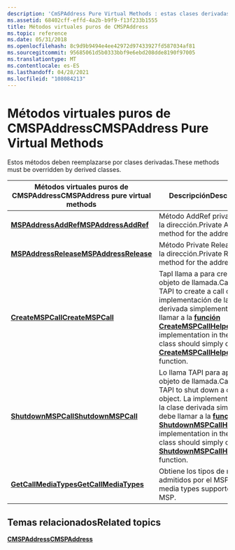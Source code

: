 ```yaml
---
description: 'CmSPAddress Pure Virtual Methods : estas clases derivadas deben reemplazar estos métodos.'
ms.assetid: 68402cff-effd-4a2b-b9f9-f13f233b1555
title: Métodos virtuales puros de CMSPAddress
ms.topic: reference
ms.date: 05/31/2018
ms.openlocfilehash: 8c9d9b9494e4ee42972d97433927fd587034af81
ms.sourcegitcommit: 95685061d5b0333bbf9e6ebd208dde8190f97005
ms.translationtype: MT
ms.contentlocale: es-ES
ms.lasthandoff: 04/28/2021
ms.locfileid: "108084213"
---
```

# <a name="cmspaddress-pure-virtual-methods"></a><span data-ttu-id="c870e-103">Métodos virtuales puros de CMSPAddress</span><span class="sxs-lookup"><span data-stu-id="c870e-103">CMSPAddress Pure Virtual Methods</span></span>

<span data-ttu-id="c870e-104">Estos métodos deben reemplazarse por clases derivadas.</span><span class="sxs-lookup"><span data-stu-id="c870e-104">These methods must be overridden by derived classes.</span></span>



| <span data-ttu-id="c870e-105">Métodos virtuales puros de CMSPAddress</span><span class="sxs-lookup"><span data-stu-id="c870e-105">CMSPAddress pure virtual methods</span></span>                           | <span data-ttu-id="c870e-106">Descripción</span><span class="sxs-lookup"><span data-stu-id="c870e-106">Description</span></span>                                                                                                                                                                            |
|------------------------------------------------------------|----------------------------------------------------------------------------------------------------------------------------------------------------------------------------------------|
| [<span data-ttu-id="c870e-107">**MSPAddressAddRef**</span><span class="sxs-lookup"><span data-stu-id="c870e-107">**MSPAddressAddRef**</span></span>](/windows/desktop/api/Mspaddr/nf-mspaddr-cmspaddress-mspaddressaddref)   | <span data-ttu-id="c870e-108">Método AddRef privado para la dirección.</span><span class="sxs-lookup"><span data-stu-id="c870e-108">Private AddRef method for the address.</span></span>                                                                                                                                                 |
| [<span data-ttu-id="c870e-109">**MSPAddressRelease**</span><span class="sxs-lookup"><span data-stu-id="c870e-109">**MSPAddressRelease**</span></span>](/windows/desktop/api/Mspaddr/nf-mspaddr-cmspaddress-mspaddressrelease) | <span data-ttu-id="c870e-110">Método Private Release para la dirección.</span><span class="sxs-lookup"><span data-stu-id="c870e-110">Private Release method for the address.</span></span>                                                                                                                                                |
| [<span data-ttu-id="c870e-111">**CreateMSPCall**</span><span class="sxs-lookup"><span data-stu-id="c870e-111">**CreateMSPCall**</span></span>](/windows/desktop/api/msp/nf-msp-itmspaddress-createmspcall)        | <span data-ttu-id="c870e-112">TapI llama a para crear un objeto de llamada.</span><span class="sxs-lookup"><span data-stu-id="c870e-112">Called by TAPI to create a call object.</span></span> <span data-ttu-id="c870e-113">La implementación de la clase derivada simplemente debe llamar a la [**función CreateMSPCallHelper.**](/windows/desktop/api/Mspaddr/nf-mspaddr-createmspcallhelper)</span><span class="sxs-lookup"><span data-stu-id="c870e-113">The implementation in the derived class should simply call the [**CreateMSPCallHelper**](/windows/desktop/api/Mspaddr/nf-mspaddr-createmspcallhelper) function.</span></span>        |
| [<span data-ttu-id="c870e-114">**ShutdownMSPCall**</span><span class="sxs-lookup"><span data-stu-id="c870e-114">**ShutdownMSPCall**</span></span>](/windows/desktop/api/msp/nf-msp-itmspaddress-shutdownmspcall)    | <span data-ttu-id="c870e-115">Lo llama TAPI para apagar un objeto de llamada.</span><span class="sxs-lookup"><span data-stu-id="c870e-115">Called by TAPI to shut down a call object.</span></span> <span data-ttu-id="c870e-116">La implementación de la clase derivada simplemente debe llamar a la [**función ShutdownMSPCallHelper.**](/windows/desktop/api/Mspaddr/nf-mspaddr-shutdownmspcallhelper)</span><span class="sxs-lookup"><span data-stu-id="c870e-116">The implementation in the derived class should simply call the [**ShutdownMSPCallHelper**](/windows/desktop/api/Mspaddr/nf-mspaddr-shutdownmspcallhelper) function.</span></span> |
| [<span data-ttu-id="c870e-117">**GetCallMediaTypes**</span><span class="sxs-lookup"><span data-stu-id="c870e-117">**GetCallMediaTypes**</span></span>](/windows/desktop/api/Mspaddr/nf-mspaddr-cmspaddress-getcallmediatypes) | <span data-ttu-id="c870e-118">Obtiene los tipos de medios admitidos por el MSP.</span><span class="sxs-lookup"><span data-stu-id="c870e-118">Gets media types supported by the MSP.</span></span>                                                                                                                                                 |



 

## <a name="related-topics"></a><span data-ttu-id="c870e-119">Temas relacionados</span><span class="sxs-lookup"><span data-stu-id="c870e-119">Related topics</span></span>

<dl> <dt>

[<span data-ttu-id="c870e-120">**CMSPAddress**</span><span class="sxs-lookup"><span data-stu-id="c870e-120">**CMSPAddress**</span></span>](/windows/desktop/api/Mspaddr/nl-mspaddr-cmspaddress)
</dt> </dl>

 

 



